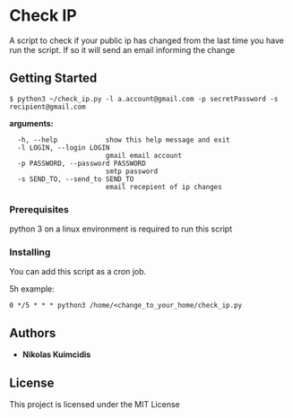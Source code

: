 # Check IP

A script to check if your public ip has changed from the last time you have run the script. If so it will send an email informing the change

## Getting Started

```
$ python3 ~/check_ip.py -l a.account@gmail.com -p secretPassword -s recipient@gmail.com
```

**arguments:**
```
  -h, --help            show this help message and exit
  -l LOGIN, --login LOGIN
                        gmail email account
  -p PASSWORD, --password PASSWORD
                        smtp password
  -s SEND_TO, --send_to SEND_TO
                        email recepient of ip changes
```

### Prerequisites

python 3 on a linux environment is required to run this script

### Installing

You can add this script as a cron job.

5h example:

```
0 */5 * * * python3 /home/<change_to_your_home/check_ip.py
```

## Authors

* **Nikolas Kuimcidis**

## License

This project is licensed under the MIT License
